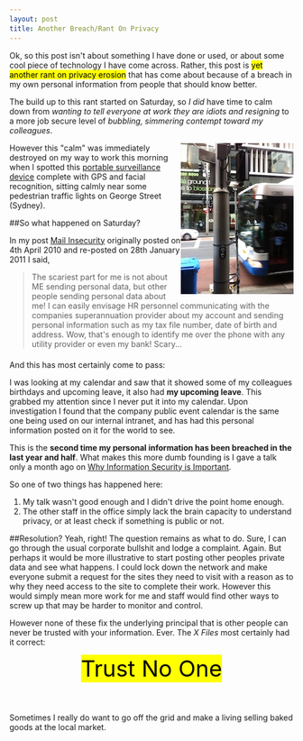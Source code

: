 ```yaml
---
layout: post
title: Another Breach/Rant On Privacy
---
```



Ok, so this post isn't about something I have done or used, or about some cool 
piece of technology I have come across. Rather, this post is <mark>yet another rant on privacy erosion</mark>
that has come about because of a breach in my own personal information from people that
should know better.

The build up to this rant started on Saturday, so <em>I did</em> have time to calm down 
from <em>wanting to tell everyone at work they are idiots and resigning</em> to 
a more job secure level of <em>bubbling, simmering contempt toward my colleagues</em>.


<a href="/images/camera.jpg"><img style="float: right" src="/images/camera-thumb.jpg"/></a>
However this "calm" was immediately destroyed on my way to work this morning when I 
spotted this <a href="/images/camera.jpg">portable surveillance device</a> 
complete with GPS and facial recognition, sitting calmly near some pedestrian 
traffic lights on George Street (Sydney).


##So what happened on Saturday?

In my post <a href="http://careerprogrammer.tumblr.com/post/2973484717/mail-insecurity">Mail Insecurity</a> originally posted on 4th April 2010 
and re-posted on 28th January 2011 I said,

<blockquote style="margin-bottom: 20px">
The scariest part for me is not about ME sending personal data, but other people 
sending personal data about me! I can easily envisage HR personnel communicating 
with the companies superannuation provider about my account and sending personal 
information such as my tax file number, date of birth and address. Wow, that's 
enough to identify me over the phone with any utility provider or even my bank! 
Scary...
</blockquote>

And this has most certainly come to pass:

I was looking at my calendar and saw that it showed some of my colleagues birthdays 
and upcoming leave, it also had <strong>my upcoming leave</strong>. This grabbed my
attention since I never put it into my calendar. Upon investigation I found that the
company public event calendar is the same one being used on our internal intranet,
and has had this personal information posted on it for the world to see.

This is the <strong>second time my personal information has been breached in the last
year and half</strong>. What makes this more dumb founding is I gave a talk only a month ago
on [Why Information Security is Important](http://alchemycs.github.com/2011/10/04/Why_Is_Information_Security_Important.html).

So one of two things has happened here:

1. My talk wasn't good enough and I didn't drive the point home enough.
2. The other staff in the office simply lack the brain capacity to understand
privacy, or at least check if something is public or not.

##Resolution? Yeah, right!
The question remains as what to do. Sure, I can go through the usual corporate
bullshit and lodge a complaint. Again. But perhaps it would be more illustrative
to start posting other peoples private data and see what happens. I could lock down
the network and make everyone submit a request for the sites they need to visit 
with a reason as to why they need access to the site to complete their work.
However this would simply mean more work for me and staff would find other ways to
screw up that may be harder to monitor and control.

However none of these fix the underlying principal that is other people can never
be trusted with your information. Ever. The <em>X Files</em> most certainly had it correct:

<div style="text-align: center; padding-bottom: 40px;">
<mark style="font-size: 40px">Trust No One</mark>
</div>

Sometimes I really do want to go off the grid and make a living selling baked goods
at the local market.


